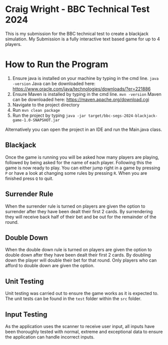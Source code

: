 # Craig Wright - BBC Technical Test 2024

This is my submission for the BBC technical test to create a blackjack simulation.
My Submission is a fully interactive text based game for up to 4 players.

# How to Run the Program

1. Ensure java is installed on your machine by typing in the cmd line.
	`` java -version ``
	Java can be downloaded here: 	https://www.oracle.com/java/technologies/downloads/?er=221886
2. Ensure Maven is installed by typing in the cmd line.
	``mvn -version``
	Maven can be downloaded here: https://maven.apache.org/download.cgi
3. Navigate to the project directory
4. Run ``mvn clean package``
5. Run the project by typing 
	``java -jar target/bbc-segs-2024-blackjack-game-1.0-SNAPSHOT.jar``

Alternatively you can open the project in an IDE and run the Main.java class.

## Blackjack

Once the game is running you will be asked how many players are playing, followed by being asked for the name of each player. 
Following this the game is now ready to play. You can either jump right in a game by pressing `P` or have a look at changing some rules by pressing `R`. When you are finished press `Q` to quit.

## Surrender Rule

When the surrender rule is turned on players are given the option to surrender after they have been dealt their first 2 cards. By surrendering they will receive back half of their bet and be out for the remainder of the round.

## Double Down

When the double down rule is turned on players are given the option to double down after they have been dealt their first 2 cards. By doubling down the player will double their bet for that round. Only players who can afford to double down are given the option.

## Unit Testing

Unit testing was carried out to ensure the game works as it is expected to. The unit tests can be found in the `test` folder within the `src` folder.

## Input Testing

As the application uses the scanner to receive user input, all inputs have been thoroughly tested with normal, extreme and exceptional data to ensure the application can handle incorrect inputs.  

